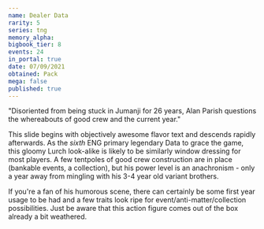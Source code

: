 ```yaml
---
name: Dealer Data
rarity: 5
series: tng
memory_alpha:
bigbook_tier: 8
events: 24
in_portal: true
date: 07/09/2021
obtained: Pack
mega: false
published: true
---
```


"Disoriented from being stuck in Jumanji for 26 years, Alan Parish questions the whereabouts of good crew and the current year."

This slide begins with objectively awesome flavor text and descends rapidly afterwards. As the *sixth* ENG primary legendary Data to grace the game, this gloomy Lurch look-alike is likely to be similarly window dressing for most players. A few tentpoles of good crew construction are in place (bankable events, a collection), but his power level is an anachronism - only a year away from mingling with his 3-4 year old variant brothers.

If you're a fan of his humorous scene, there can certainly be some first year usage to be had and a few traits look ripe for event/anti-matter/collection possibilities. Just be aware that this action figure comes out of the box already a bit weathered.
